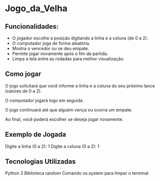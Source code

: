 # Jogo_da_Velha

## Funcionalidades:
- O jogador escolhe a posição digitando a linha e a coluna (de 0 a 2).
- O computador joga de forma aleatória.
- Mostra o vencedor ou se deu empate.
- Permite jogar novamente após o fim da partida.
- Limpa a tela entre as rodadas para melhor visualização.

## Como jogar

O jogo solicitará que você informe a linha e a coluna do seu próximo lance (valores de 0 a 2).

O computador jogará logo em seguida.

O jogo continuará até que alguém vença ou ocorra um empate.

Ao final, você poderá escolher se deseja jogar novamente.

## Exemplo de Jogada

Digite a linha (0 a 2): 1
Digite a coluna (0 a 2): 1

## Tecnologias Utilizadas
Python 3
Biblioteca random 
Comando os.system para limpar o terminal

